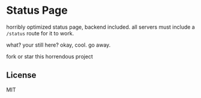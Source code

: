 # Status Page
horribly optimized status page, backend included. all servers must include a `/status` route for it to work.

what? your still here? okay, cool. go away.

fork or star this horrendous project

## License
MIT